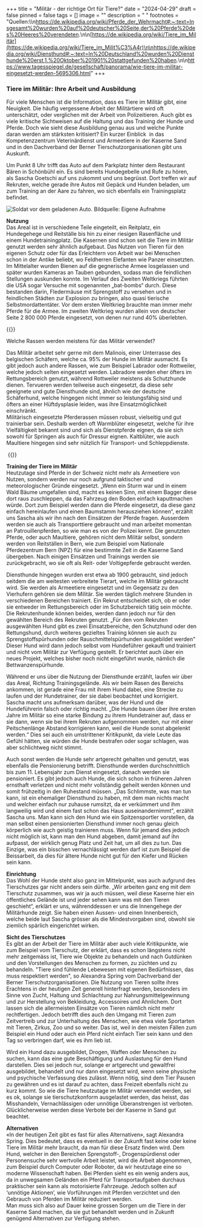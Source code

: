 +++
title = "Militär - der richtige Ort für Tiere?"
date = "2024-04-29"
draft = false
pinned = false
tags = []
image = ""
description = " "
footnotes = "Quellen:\\\n<https://de.wikipedia.org/wiki/Pferde_der_Wehrmacht#:~:text=Insgesamt%20wurden%20auf%20deutscher%20Seite,der%20Pferde%20des%20Heeres%20verendeten>.\n\n[https://de.wikipedia.org/wiki/Tiere_im_Militär](https://de.wikipedia.org/wiki/Tiere_im_Milit%C3%A4r)\n\n<https://de.wikipedia.org/wiki/Diensthund#:~:text=In%20Deutschland%20wurden%20Diensthunde%20erst,1.%20Oktober%201901%20stattgefunden%20haben>.\n\n<https://www.tagesspiegel.de/gesellschaft/panorama/wie-tiere-im-militar-eingesetzt-werden-5695306.html>"
+++
### **Tiere im Militär: Ihre Arbeit und Ausbildung**

Für viele Menschen ist die Information, dass es Tiere im Militär gibt, eine Neuigkeit. Die häufig vergessene Arbeit der Militärtiere wird oft unterschätzt, oder verglichen mit der Arbeit von Polizeitieren. Auch gibt es viele kritische Sichtweisen auf die Haltung und das Training der Hunde und Pferde. Doch wie sieht diese Ausbildung genau aus und welche Punkte daran werden am stärksten kritisiert? Ein kurzer Einblick  in das Kompetenzzentrum Veterinärdienst und Armeetiere in der Kaserne Sand und in den Dachverband der Berner Tierschutzorganisationen gibt uns Auskunft.  

Um Punkt 8 Uhr trifft das Auto auf dem Parkplatz hinter dem Restaurant Bären in Schönbühl ein. Es sind bereits Hundegebelle und Rufe zu hören, als Sascha Goetschi auf uns zukommt und uns begrüsst. Dort treffen wir auf Rekruten, welche gerade ihre Autos mit Gepäck und Hunden beladen, um zum Training an der Aare zu fahren, wo sich ebenfalls ein Trainingsplatz befindet. 

![Soldat vor dem geladenen Auto. Bildquelle: Eigene Aufnahme ](img_4375-2-2-2-2.jpeg)

**Nutzung** \
Das Areal ist in verschiedene Teile eingeteilt, ein Reitplatz, ein Hundegehege und Reitställe bis hin zu einer riesigen Rasenfläche und einem Hundetrainingplatz. Die Kasernen sind schon seit die Tiere im Militär genutzt werden sehr ähnlich aufgebaut. Das Nutzen von Tieren für den eigenen Schutz oder für das Erleichtern von Arbeit war bei Menschen schon in der Antike beliebt, wo Feldherren Elefanten wie Panzer einsetzten. Im Mittelalter wurden Bienen auf die gegnerische Armee losgelassen und später wurden Kameras an Tauben gebunden, sodass man die feindlichen Stellungen auskunden konnte. Im Verlauf des Zweiten Weltkriegs führten die USA sogar Versuche mit sogenannten „bat-bombs“ durch. Diese bestanden darin, Fledermäuse mit Sprengstoff zu versehen und in feindlichen Städten zur Explosion zu bringen, also quasi tierische Selbstmordattentäter. Vor dem ersten Weltkrieg brauchte man immer mehr Pferde für die Armee. Im zweiten Weltkrieg wurden allein von deutscher Seite 2 800 000 Pferde eingesetzt, von denen nur rund 40% überlebten.  

{{<box>}}

Welche Rassen werden meistens für das Militär verwendet? 

Das Militär arbeitet sehr gerne mit dem Malinois, einer Unterrasse des belgischen Schäfern, welche ca. 95% der Hunde im Militär ausmacht. Es gibt jedoch auch andere Rassen, wie zum Beispiel Labrador oder Rottweiler, welche jedoch selten eingesetzt werden. Labradore werden eher öfters im Rettungsbereich genutzt, während Rottweiler meistens als Schutzhunde dienen. Tervueren werden teilweise auch eingesetzt, da diese sehr geeignete und gute Diensthunde sind, ähnlich wie der deutsche Schäferhund, welche hingegen nicht immer so leistungsfähig sind und öfters an einer Hüftdysplasie leiden, was ihre Einsatzmöglichkeit einschränkt.  \
Militärisch eingesetzte Pferderassen müssen robust, vielseitig und gut trainierbar sein. Deshalb werden oft Warmblüter eingesetzt, welche für ihre Vielfältigkeit bekannt sind und sich als Dienstpferde eignen, da sie sich sowohl für Springen als auch für Dressur eignen. Kaltblüter, wie auch Maultiere hingegen sind sehr nützlich für Transport- und Schleppdienste. 

 {{</box>}}

**Training der Tiere im Militär**\
Heutzutage sind Pferde in der Schweiz nicht mehr als Armeetiere von Nutzen, sondern werden nur noch aufgrund taktischer und meteorologischer Gründe eingesetzt. „Wenn ein Sturm war und in einem Wald Bäume umgefallen sind, macht es keinen Sinn, mit einem Bagger diese dort raus zuschleppen, da das Fahrzeug den Boden einfach kaputtmachen würde. Dort zum Beispiel werden dann die Pferde eingesetzt, da diese ganz einfach hereinlaufen und einen Baumstamm herausziehen können“, erzählt uns Sascha als wir ihn nach den Einsätzen der Pferde fragen. Ausserdem werden sie auch als Transporttiere gebraucht und man arbeitet momentan an Patrouillenpferden, so wie man es von der Polizei kennt. Die genutzten Pferde, oder auch Maultiere, gehören nicht dem Militär selbst, sondern werden von Reitställen in Bern, wie zum Beispiel vom Nationale Pferdezentrum Bern (NPZ) für eine bestimmte Zeit in die Kaserne Sand übergeben. Nach einigen Einsätzen und Trainings werden sie zurückgebracht, wo sie oft als Reit- oder Voltigepferde gebraucht werden.  

Diensthunde hingegen wurden erst etwa ab 1900 gebraucht, sind jedoch seitdem die am weitesten verbreitete Tierart, welche im Militär gebraucht wird. Sie werden als Armeetiere eingesetzt und im Gegensatz zu den Vierhufern gehören sie dem Militär. Sie werden täglich mehrere Stunden in verschiedenen Bereichen trainiert. Ein Rekrut entscheidet sich, ob er oder sie entweder im Rettungsbereich oder im Schutzbereich tätig sein möchte. Die Rekrutenhunde können beides, werden dann jedoch nur für den gewählten Bereich des Rekruten genutzt. „Für den vom Rekruten ausgewählten Hund gibt es zwei Einsatzbereiche, den  Schutzhund oder den Rettungshund, durch weiteres gezieltes Training können sie auch zu Sprengstoffspürhunden oder Rauschmittelspürhunden ausgebildet werden" Dieser Hund wird dann jedoch selbst vom Hundeführer gekauft und trainiert und nicht vom Militär zur Verfügung gestellt. Er berichtet auch über ein neues Projekt, welches bisher noch nicht eingeführt wurde, nämlich die Bettwanzenspürhunde. 

Während er uns über die Nutzung der Diensthunde erzählt, laufen wir über das Areal, Richtung Trainingsgelände. Als wir beim Rasen des Bereichs ankommen, ist gerade eine Frau mit ihrem Hund dabei, eine Strecke zu laufen und der Hundetrainer, der sie dabei beobachtet und korrigiert. Sascha macht uns aufmerksam darüber, was der Hund und die Hundeführerin falsch oder richtig macht. „Die Hunde bauen über ihre ersten Jahre im Militär so eine starke Bindung zu ihrem Hundetrainer auf, dass er sie dann, wenn sie bei ihrem Rekruten aufgenommen werden, nur mit einer Peitschenlänge Abstand korrigieren kann, weil die Hunde sonst abgelenkt werden.“ Dies sei auch ein umstrittener Kritikpunkt, da viele Leute das Gefühl hätten, sie würden die Hunde bestrafen oder sogar schlagen, was aber schlichtweg nicht stimmt. 

Auch sonst werden die Hunde sehr artgerecht gehalten und genutzt, was ebenfalls die Pensionierung betrifft. Diensthunde werden durchschnittlich bis zum 11. Lebensjahr zum Dienst eingesetzt, danach werden sie pensioniert. Es gibt jedoch auch Hunde, die sich schon in früheren Jahren ernsthaft verletzen und nicht mehr vollständig geheilt werden können und somit frühzeitig in den Ruhestand müssen. „Das Schlimmste, was man tun kann, ist ein ehemaliger Diensthund zu haben, mit dem man nichts macht und welcher einfach nur zuhause rumsitzt, da er verkümmert und ihm langweilig wird und einem fast schon das Haus auseinandernimmt", erzählt Sascha uns. Man kann sich den Hund wie ein Spitzensportler vorstellen, da man selbst einen pensionierten Diensthund immer noch genau gleich körperlich wie auch geistig trainieren muss. Wenn für jemand dies jedoch nicht möglich ist, kann man den Hund abgeben, damit jemand auf ihn aufpasst, der wirklich genug Platz und Zeit hat, um all dies zu tun. Das Einzige, was ein bisschen vernachlässigt werden darf ist zum Beispiel die Beissarbeit, da dies für ältere Hunde nicht gut für den Kiefer und Rücken sein kann.  

**Einrichtung**\
Das Wohl der Hunde steht also ganz im Mittelpunkt, was auch aufgrund des Tierschutzes gar nicht anders sein dürfte. „Wir arbeiten ganz eng mit dem Tierschutz zusammen, was wir ja auch müssen, weil diese Kaserne hier ein öffentliches Gelände ist und jeder sehen kann was mit den Tieren geschieht“, erklärt er uns, währenddessen er uns die Innengehege der Militärhunde zeigt. Sie haben einen Aussen- und einen Innenbereich, welche beide laut Sascha grösser als die Mindestvorgaben sind, obwohl sie ziemlich spärlich eingerichtet wirken. 

**Sicht des Tierschutzes**\
Es gibt an der Arbeit der Tiere im Militär aber auch viele Kritikpunkte, wie zum Beispiel vom Tierschutz, der erklärt, dass es schon längstens nicht mehr zeitgemäss ist, Tiere wie Objekte zu behandeln und nach Gutdünken und den Vorstellungen des Menschen zu formen, zu züchten und zu behandeln. "Tiere sind fühlende Lebewesen mit eigenen Bedürfnissen, das muss respektiert werden", so Alexandra Spring vom Dachverband der Berner Tierschutzorganisationen. Die Nutzung von Tieren sollte ihres Erachtens in der heutigen Zeit generell hinterfragt werden, besonders im Sinne von Zucht, Haltung und Schlachtung zur Nahrungsmittelgewinnung und zur Herstellung von Bekleidung, Accessoires und Ähnlichem. Dort lassen sich die allermeisten Einsätze von Tieren nämlich nicht mehr rechtfertigen. Jedoch betrifft dies auch den Umgang mit Tieren zum Zeitvertreib und zur Unterhaltung des Menschen, wie etwa viele Sportarten mit Tieren, Zirkus, Zoo und so weiter. Das ist, weil in den meisten Fällen zum Beispiel ein Hund oder auch ein Pferd nicht einfach Tier sein kann und den Tag so verbringen darf, wie es ihm lieb ist.  

Wird ein Hund dazu ausgebildet, Drogen, Waffen oder Menschen zu suchen, kann das eine gute Beschäftigung und Auslastung für den Hund darstellen. Dies sei jedoch nur, solange er artgerecht und gewaltfrei ausgebildet, behandelt und nur dann eingesetzt wird, wenn seine physische und psychische Verfassung dies zulässt. Wenn nötig, sind dem Tier Pausen zu gewähren und es ist darauf zu achten, dass Freizeit ebenfalls nicht zu kurz kommt. So wie die Tiere heutzutage im Militär verwendet werden, sei es ok, solange sie tierschutzkonform ausgelastet werden, das heisst, das Misshandeln, Vernachlässigen oder unnötige Überanstrengen ist verboten. Glücklicherweise werden diese Verbote bei der Kaserne in Sand gut beachtet.

**Alternativen** \
«In der heutigen Zeit gibt es fast für alles Alternativen», sagt Alexandra Spring. Dies bedeutet, dass es eventuell in der Zukunft fast keine oder keine Tiere im Militär mehr braucht, da man für diese Ersatz finden wird. Dem Hund, welcher in den Bereichen Sprengstoff-, Drogenspürdienst oder Personensuche sehr wertvolle Arbeit leistet, wird die Arbeit abgenommen, zum Beispiel durch Computer oder Roboter, da wir heutzutage eine so moderne Wissenschaft haben. Bei Pferden sieht es ein wenig anders aus, da in unwegsamen Geländen ein Pferd für Transportaufgaben durchaus praktischer sein kann als motorisierte Fahrzeuge. Jedoch sollten auf ‘unnötige Aktionen’, wie Vorführungen mit Pferden verzichtet und den Gebrauch von Pferden im Militär reduziert werden.\
Man muss sich also auf Dauer keine grossen Sorgen um die Tiere in der Kaserne Sand machen, da sie gut behandelt werden und in Zukunft genügend Alternativen zur Verfügung stehen.